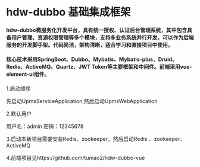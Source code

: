 # hdw-dubbo 基础集成框架
#### hdw-dubbo微服务化开发平台，具有统一授权、认证后台管理系统，其中包含具备用户管理、资源权限管理等多个模块，支持多业务系统并行开发，可以作为后端服务的开发脚手架。代码简洁，架构清晰，适合学习和直接项目中使用。
#### 核心技术采用SpringBoot、Dubbo、Mybatis、Mybatis-plus、Druid、Redis、ActiveMQ、Quartz、JWT Token等主要框架和中间件。前端采用vue-element-ui组件。


1.启动顺序

先启动UpmsServiceApplication,然后启动UpmsWebApplication

2.默认用户

用户名：admin
密码：12345678

3.启动本新项目需要安装Redis、zookeeper，然后启动Redis 、zookeeper、ActiveMQ

4.前端项目见https://github.com/tumao2/hdw-dubbo-vue
